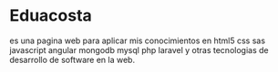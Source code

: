 # Eduacosta
es una pagina web para aplicar mis conocimientos en 
html5 css sas javascript angular mongodb mysql php laravel y 
otras tecnologias de desarrollo de software en la web. 
